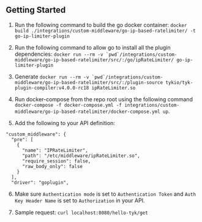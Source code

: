 ## Getting Started
1. Run the following command to build the go docker container: ```docker build ./integrations/custom-middleware/go-ip-based-ratelimiter/ -t go-ip-limiter-plugin```

2. Run the following command to allow go to install all the plugin dependencies: ```docker run --rm -v `pwd`/integrations/custom-middleware/go-ip-based-ratelimiter/src/:/go/ipRateLimiter/ go-ip-limiter-plugin```

3. Generate ```docker run --rm -v `pwd`/integrations/custom-middleware/go-ip-based-ratelimiter/src/:/plugin-source tykio/tyk-plugin-compiler:v4.0.0-rc18 ipRateLimiter.so```

4. Run docker-compose from the repo root using the following command `docker-compose -f docker-compose.yml -f integrations/custom-middleware/go-ip-based-ratelimiter/docker-compose.yml up`.

5. Add the following to your API definition:

```
"custom_middleware": {
  "pre": [
    {
      "name": "IPRateLimiter",
      "path": "/etc/middleware/ipRateLimiter.so",
      "require_session": false,
      "raw_body_only": false
    }
  ],
  "driver": "goplugin",
```

6. Make sure `Authentication mode` is set to `Authentication Token` and `Auth Key Header Name` is set to `Authorization` in your API.

7. Sample request: `curl localhost:8080/hello-tyk/get`
